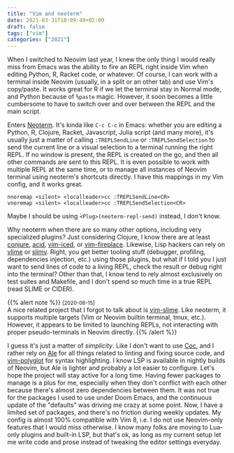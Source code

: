 ```yaml
---
title: "Vim and neoterm"
date: 2021-03-31T10:09:49+02:00
draft: false
tags: ["vim"]
categories: ["2021"]
---
```


When I switched to Neovim last year, I knew the only thing I would really miss from Emacs was the ability to fire an REPL right inside Vim when editing Python, R, Racket code, or whatever. Of course, I can work with a terminal inside Neovim (usually, in a split or an other tab) and use Vim's copy/paste. It works great for R if we let the terminal stay in Normal mode, and Python because of ̀`%paste` magic. However, it soon becomes a little cumbersome to have to switch over and over between the REPL and the main script.

Enters [Neoterm](https://github.com/kassio/neoterm). It's kinda like `C-c C-c` in Emacs: whether you are editing a Python, R, Clojure, Racket, Javascript, Julia script (and many more), it's usually just a matter of calling `:TREPLSendLine` or `:TREPLSendSelection` to send the current line or a visual selection to a terminal running the right REPL. If no window is present, the REPL is created on the go, and then all other commands are sent to this REPL. It is even possible to work with multiple REPL at the same time, or to manage all instances of Neovim terminal using neoterm's shortcuts directly. I have this mappings in my Vim config, and it works great.

```vim
nnoremap <silent> <localleader>cc :TREPLSendLine<CR>
vnoremap <silent> <localleader>cc :TREPLSendSelection<CR>
```

Maybe I should be using ̀`<Plug>(neoterm-repl-send)` instead, I don't know.

Why neoterm when there are so many other options, including very specialized plugins? Just considering Clojure, I know there are at least [conjure](https://github.com/Olical/conjure), [acid](https://github.com/clojure-vim/acid.nvim), [vim-iced](https://github.com/liquidz/vim-iced), or [vim-fireplace](https://github.com/tpope/vim-fireplace). Likewise, Lisp hackers can rely on [vlime](https://github.com/vlime/vlime) or [slimv](https://github.com/kovisoft/slimv). Right, you get better tooling stuff (debugger, profiling, dependencies injection, etc.) using those plugins, but what if I told you I just want to send lines of code to a living REPL, check the result or debug right into the terminal? Other than that, I know tend to rely almost exclusively on test suites and Makefile, and I don't spend so much time in a true REPL (read SLIME or CIDER).

{{% alert note %}}
<small>[2020-06-15]</small><br>
A nice related project that I forgot to talk about is [vim-slime](https://github.com/jpalardy/vim-slime). Like neoterm, it supports multiple targets (Vim or Neovim builtin terminal, tmux, etc.). However, it appears to be limited to launching REPLs, not interacting with proper pseudo-terminals in Neovim directly.
{{% /alert %}}

I guess it's just a matter of *simplicity*. Like I don't want to use [Coc](https://github.com/neoclide/coc.nvim), and I rather rely on [Ale](https://github.com/dense-analysis/ale) for all things related to linting and fixing source code, and [vim-polyglot](https://github.com/sheerun/vim-polyglot) for syntax highlighting. I know LSP is available in nightly builds of Neovim, but Ale is lighter and probably a lot easier to configure. Let's hope the project will stay active for a long time. Having fewer packages to manage is a plus for me, especially when they don't conflict with each other because there's almost zero dependencies between them. It was not true for the packages I used to use under Doom Emacs, and the continuous update of the "defaults" was driving me crazy at some point. Now, I have a limited set of packages, and there's no friction during weekly updates. My config is almost 100% compatible with Vim 8, i.e. I do not use Neovim-only features that I would miss otherwise. I know many folks are moving to Lua-only plugins and built-in LSP, but that's ok, as long as my current setup let me write code and prose instead of tweaking the editor settings everyday.
